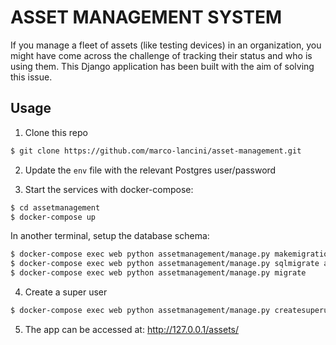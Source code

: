 # ASSET MANAGEMENT SYSTEM

If you manage a fleet of assets (like testing devices) in an organization, you might have come across the challenge of tracking their status and who is using them.
This Django application has been built with the aim of solving this issue. 

[](https://raw.githubusercontent.com/marco-lancini/asset-management/master/.github/asset_2.jpg)
[](https://raw.githubusercontent.com/marco-lancini/asset-management/master/.github/asset_3.jpg)



## Usage

1. Clone this repo

```bash
$ git clone https://github.com/marco-lancini/asset-management.git
```

2. Update the `env` file with the relevant Postgres user/password

3. Start the services with docker-compose:

```bash
$ cd assetmanagement
$ docker-compose up
```

In another terminal, setup the database schema:

```bash
$ docker-compose exec web python assetmanagement/manage.py makemigrations assets
$ docker-compose exec web python assetmanagement/manage.py sqlmigrate assets 0001
$ docker-compose exec web python assetmanagement/manage.py migrate
```

4. Create a super user

```bash
$ docker-compose exec web python assetmanagement/manage.py createsuperuser
```

5. The app can be accessed at: http://127.0.0.1/assets/ 

